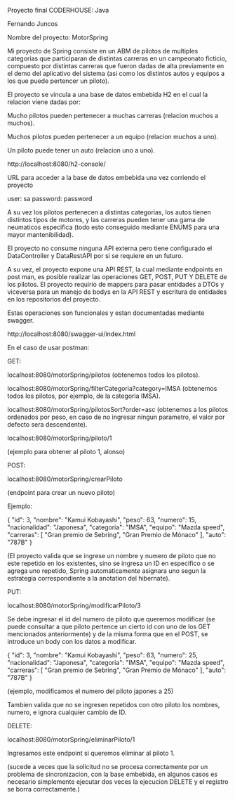 Proyecto final CODERHOUSE: Java

Fernando Juncos

Nombre del proyecto: MotorSpring

Mi proyecto de Spring consiste en un ABM de pilotos de multiples categorias que participaran de distintas carreras en un campeonato ficticio, compuesto por distintas carreras que fueron dadas de alta previamente
en el demo del aplicativo del sistema (asi como los distintos autos y equipos a los que puede pertencer un piloto).

El proyecto se vincula a una base de datos embebida H2 en el cual la relacion viene dadas por:

Mucho pilotos pueden pertenecer a muchas carreras (relacion muchos a muchos).

Muchos pilotos pueden pertenecer a un equipo (relacion muchos a uno).

Un piloto puede tener un auto (relacion uno a uno).

http://localhost:8080/h2-console/

URL para acceder a la base de datos embebida una vez corriendo el proyecto

user: sa
password: password

A su vez los pilotos pertenecen a distintas categorias, los autos tienen distintos tipos de motores,
y las carreras pueden tener una gama de neumaticos especifica (todo esto conseguido mediante ENUMS para
una mayor mantenibilidad).

El proyecto no consume ninguna API externa pero tiene configurado el DataController y DataRestAPI por si se requiere en un futuro.

A su vez, el proyecto expone una API REST, la cual mediante endpoints en post man, es posible realizar
las operaciones GET, POST, PUT Y DELETE de los pilotos. El proyecto requirio de mappers para pasar 
entidades a DTOs y viceversa para un manejo de bodys en la API REST y escritura de entidades en los repositorios
del proyecto.

Estas operaciones son funcionales y estan documentadas mediante swagger.

http://localhost:8080/swagger-ui/index.html

En el caso de usar postman:

GET:

localhost:8080/motorSpring/pilotos
(obtenemos todos los pilotos).


localhost:8080/motorSpring/filterCategoria?category=IMSA
(obtenemos todos los pilotos, por ejemplo, de la categoria IMSA).

localhost:8080/motorSpring/pilotosSort?order=asc
(obtenemos a los pilotos ordenados por peso, en caso de no ingresar ningun parametro, el valor por defecto sera descendente).

localhost:8080/motorSpring/piloto/1

(ejemplo para obtener al piloto 1, alonso)

POST:

localhost:8080/motorSpring/crearPiloto

(endpoint para crear un nuevo piloto)

Ejemplo:

 {
        "id": 3,
        "nombre": "Kamui Kobayashi",
        "peso": 63,
        "numero": 15,
        "nacionalidad": "Japonesa",
        "categoria": "IMSA",
        "equipo": "Mazda speed",
        "carreras": [
            "Gran premio de Sebring",
            "Gran Premio de Mónaco"
        ],
        "auto": "787B"
    }


(El proyecto valida que se ingrese un nombre y numero de piloto que no este repetido en los existentes,
sino se ingresa un ID en especifico o se agrega uno repetido, Spring automaticamente asignara uno
segun la estrategia correspondiente a la anotation del hibernate).

PUT:

localhost:8080/motorSpring/modificarPiloto/3


Se debe ingresar el id del numero de piloto que queremos modificar (se puede consultar
a que piloto pertence un cierto id con uno de los GET mencionados anteriormente) y de la misma forma
que en el POST, se introduce un body con los datos a modificar.

 {
        "id": 3,
        "nombre": "Kamui Kobayashi",
        "peso": 63,
        "numero": 25,
        "nacionalidad": "Japonesa",
        "categoria": "IMSA",
        "equipo": "Mazda speed",
        "carreras": [
            "Gran premio de Sebring",
            "Gran Premio de Mónaco"
        ],
        "auto": "787B"
    }

(ejemplo, modificamos el numero del piloto japones a 25)

Tambien valida que no se ingresen repetidos con otro piloto los nombres, numero, e ignora cualquier cambio de ID.

DELETE:

localhost:8080/motorSpring/eliminarPiloto/1

Ingresamos este endpoint si queremos eliminar al piloto 1.

(sucede a veces que la solicitud no se procesa correctamente por un problema de sincronizacion,
con la base embebida, en algunos casos es necesario simplemente ejecutar dos veces la ejecucion DELETE 
y el registro se borra correctamente.)



